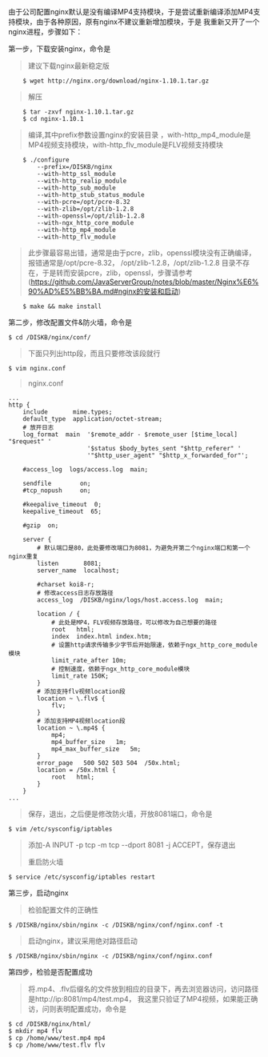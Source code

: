 

由于公司配置nginx默认是没有编译MP4支持模块，于是尝试重新编译添加MP4支持模块，由于各种原因，原有nginx不建议重新增加模块，于是
我重新又开了一个nginx进程，步骤如下：

第一步，下载安装nginx，命令是

>建议下载nginx最新稳定版
>
    	$ wget http://nginx.org/download/nginx-1.10.1.tar.gz
>解压
>  
    	$ tar -zxvf nginx-1.10.1.tar.gz        
    	$ cd nginx-1.10.1
> 编译,其中prefix参数设置nginx的安装目录 ，with-http_mp4_module是MP4视频支持模块，with-http_flv_module是FLV视频支持模块
> 
    	$ ./configure              
     	 	--prefix=/DISKB/nginx             
      		--with-http_ssl_module 
      		--with-http_realip_module  
      		--with-http_sub_module 
      		--with-http_stub_status_module 
      		--with-pcre=/opt/pcre-8.32 
      		--with-zlib=/opt/zlib-1.2.8 
      		--with-openssl=/opt/zlib-1.2.8
      		--with-ngx_http_core_module
      		--with-http_mp4_module             
      		--with-http_flv_module  

>此步骤最容易出错，通常是由于pcre，zlib，openssl模块没有正确编译，报错通常是/opt/pcre-8.32，
    /opt/zlib-1.2.8，/opt/zlib-1.2.8 目录不存在，于是转而安装pcre，zlib，openssl，步骤请参考
    (https://github.com/JavaServerGroup/notes/blob/master/Nginx%E6%90%AD%E5%BB%BA.md#nginx的安装和启动)  
>           
    	$ make && make install  

第二步，修改配置文件&防火墙，命令是
>
    $ cd /DISKB/nginx/conf/

>下面只列出http段，而且只要修改该段就行
>
    $ vim nginx.conf
  
>nginx.conf
>
    ...
    http {
        include       mime.types;
        default_type  application/octet-stream;
		# 放开日志
        log_format  main  '$remote_addr - $remote_user [$time_local] "$request" '  
                          '$status $body_bytes_sent "$http_referer" '
                          '"$http_user_agent" "$http_x_forwarded_for"';
>
        #access_log  logs/access.log  main;
>
        sendfile        on;
        #tcp_nopush     on;
>
        #keepalive_timeout  0;
        keepalive_timeout  65;
>
        #gzip  on;
>
        server {
			# 默认端口是80，此处要修改端口为8081，为避免开第二个nginx端口和第一个nginx重复
            listen       8081;      
            server_name  localhost;
>
            #charset koi8-r;
			# 修改access日志存放路径
            access_log  /DISKB/nginx/logs/host.access.log  main;      
>
           	location / {
				# 此处是MP4，FLV视频存放路径，可以修改为自己想要的路径
                root   html;     
                index  index.html index.htm;
				# 设置http请求传输多少字节后开始限速，依赖于ngx_http_core_module模块
                limit_rate_after 10m;     
				# 控制速度，依赖于ngx_http_core_module模块
                limit_rate 150K;    
            }
			# 添加支持flv视频location段
            location ~ \.flv$ {          
                flv;
            }
			# 添加支持MP4视频location段
            location ~ \.mp4$ {          
                mp4;
                mp4_buffer_size   1m;
                mp4_max_buffer_size   5m;
            }
            error_page   500 502 503 504  /50x.html;
            location = /50x.html {
                root   html;
            }
        }
    ...


>保存，退出，之后便是修改防火墙，开放8081端口，命令是
>
    $ vim /etc/sysconfig/iptables   
>添加-A INPUT -p tcp -m tcp --dport 8081 -j ACCEPT，保存退出
> 
>重启防火墙 
>
    $ service /etc/sysconfig/iptables restart  
    
第三步，启动nginx

>检验配置文件的正确性
>
    $ /DISKB/nginx/sbin/nginx -c /DISKB/nginx/conf/nginx.conf -t 
>启动nginx，建议采用绝对路径启动
>
    $ /DISKB/nginx/sbin/nginx -c /DISKB/nginx/conf/nginx.conf    
第四步，检验是否配置成功
    
>将.mp4、.flv后缀名的文件放到相应的目录下，再去浏览器访问，访问路径是http://ip:8081/mp4/test.mp4，
>我这里只验证了MP4视频，如果能正确访，问则表明配置成功，命令是
>	
	$ cd /DISKB/nginx/html/
    $ mkdir mp4 flv
    $ cp /home/www/test.mp4 mp4
    $ cp /home/www/test.flv flv
    
    
    
